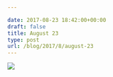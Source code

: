 ```yaml
---

date: 2017-08-23 18:42:00+00:00
draft: false
title: August 23
type: post
url: /blog/2017/8/august-23
---
```




  
   ![](/images/2017-08-23-20178august-23/IMG_2141.jpg)

  


